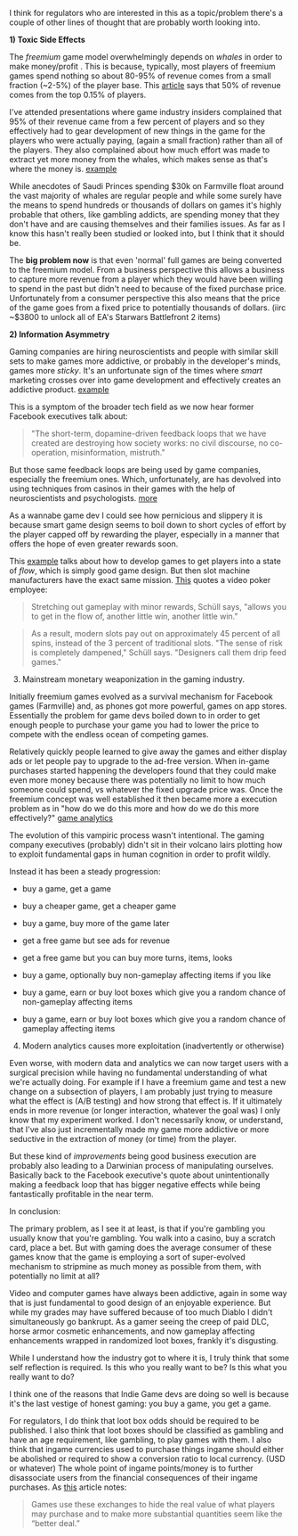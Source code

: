 I think for regulators who are interested in this as a topic/problem there's a couple of other lines of thought that are probably worth looking into.

**1) Toxic Side Effects** 

The _freemium_ game model overwhelmingly depends on _whales_ in order to make money/profit .  This is because, typically, most players of freemium games spend nothing so about 80-95% of revenue comes from a small fraction (~2-5%) of the player base.  This [article](https://www.recode.net/2014/2/26/11623998/a-long-tail-of-whales-half-of-mobile-games-money-comes-from-0-15) says that 50% of revenue comes from the top 0.15% of players.  

I've attended presentations where game industry insiders complained that 95% of their revenue came from a few percent of players and so they effectively had to gear development of new things in the game for the players who were actually paying, (again a small fraction) rather than all of the players. They also complained about how much effort was made to extract yet more money from the whales, which makes sense as that's where the money is. [example](https://deltadna.com/blog/mapping-evolution-whales-free-play-games/)

While anecdotes of Saudi Princes spending $30k on Farmville float around the vast majority of whales are regular people and while some surely have the means to spend hundreds or thousands of dollars on games it's highly probable that others, like gambling addicts, are spending money that they don't have and are causing themselves and their families issues.  As far as I know this hasn't really been studied or looked into, but I think that it should be.

The **big problem now** is that even 'normal' full games are being converted to the freemium model. From a business perspective this allows a business to capture more revenue from a player which they would have been willing to spend in the past but didn't need to because of the fixed purchase price.  Unfortunately from a consumer perspective this also means that the price of the game goes from a fixed price to potentially thousands of dollars. (iirc ~$3800 to unlock all of EA's Starwars Battlefront 2 items)

**2) Information Asymmetry**

Gaming companies are hiring neuroscientists and people with similar skill sets to make games more addictive, or probably in the developer's minds, games more _sticky_.  It's an unfortunate sign of the times where _smart_ marketing crosses over into game development and effectively creates an addictive product. [example](https://www.npr.org/sections/alltechconsidered/2013/07/24/204621796/ONLINE-REWARDS) 

This is a symptom of the broader tech field as we now hear former Facebook executives talk about:

> "The short-term, dopamine-driven feedback loops that we have created are destroying how society works: no civil discourse, no co-operation, misinformation, mistruth."

But those same feedback loops are being used by game companies, especially the freemium ones.  Which, unfortunately, are has devolved into using techniques from casinos in their games with the help of neuroscientists and psychologists. [more](http://theconversation.com/the-business-of-addiction-how-the-video-gaming-industry-is-evolving-to-be-like-the-casino-industry-83361)

As a wannabe game dev I could see how pernicious and slippery it is because smart game design seems to boil down to short cycles of effort by the player capped off by rewarding the player, especially in a manner that offers the hope of even greater rewards soon.

This [example](https://gameanalytics.com/blog/how-to-perfect-your-games-core-loop.html) talks about how to develop games to get players into a state of _flow_, which is simply good game design. But then slot machine manufacturers have the exact same mission. [This](https://www.theverge.com/2015/5/6/8544303/casino-slot-machine-gambling-addiction-psychology-mobile-games) quotes a video poker employee:

> Stretching out gameplay with minor rewards, Schüll says, "allows you to get in the flow of, another little win, another little win."

> As a result, modern slots pay out on approximately 45 percent of all spins, instead of the 3 percent of traditional slots. "The sense of risk is completely dampened," Schüll says. "Designers call them drip feed games."

3) Mainstream monetary weaponization in the gaming industry.

Initially freemium games evolved as a survival mechanism for Facebook games (Farmville) and, as phones got more powerful, games on app stores. Essentially the problem for game devs boiled down to in order to get enough people to purchase your game you had to lower the price to compete with the endless ocean of competing games.  

Relatively quickly people learned to give away the games and either display ads or let people pay to upgrade to the ad-free version. When in-game purchases started happening the developers found that they could make even more money because there was potentially no limit to how much someone could spend, vs whatever the fixed upgrade price was. Once the freemium concept was well established it then became more a execution problem as in "how do we do this more and how do we do this more effectively?" [game analytics](https://deltadna.com/blog/what-the-best-games-know-about-analytics-that-the-rest-dont/) 

The evolution of this vampiric process wasn't intentional. The gaming company executives (probably) didn't sit in their volcano lairs plotting how to exploit fundamental gaps in human cognition in order to profit wildly. 

Instead it has been a steady progression:

* buy a game, get a game

* buy a cheaper game, get a cheaper game

* buy a game, buy more of the game later

* get a free game but see ads for revenue

* get a free game but you can buy more turns, items, looks

* buy a game, optionally buy non-gameplay affecting items if you like

* buy a game, earn or buy loot boxes which give you a random chance of non-gameplay affecting items

* buy a game, earn or buy loot boxes which give you a random chance of gameplay affecting items

4) Modern analytics causes more exploitation (inadvertently or otherwise)

Even worse, with modern data and analytics we can now target users with a surgical precision while having no fundamental understanding of what we're actually doing. For example if I have a freemium game and test a new change on a subsection of players, I am probably just trying to measure what the effect is (A/B testing) and how strong that effect is. If it ultimately ends in more revenue (or longer interaction, whatever the goal was) I only know that my experiment worked. I don't necessarily know, or understand, that I've also just incrementally made my game more addictive or more seductive in the extraction of money (or time) from the player. 

But these kind of _improvements_ being good business execution are probably also leading to a Darwinian process of manipulating ourselves. Basically back to the Facebook executive's quote about unintentionally making a feedback loop that has bigger negative effects while being fantastically profitable in the near term.

In conclusion:

The primary problem, as I see it at least, is that if you're gambling you usually know that you're gambling. You walk into a casino, buy a scratch card, place a bet.  But with gaming does the average consumer of these games know that the game is employing a sort of super-evolved mechanism to stripmine as much money as possible from them, with potentially no limit at all?

Video and computer games have always been addictive, again in some way that is just fundamental to good design of an enjoyable experience. But while my grades may have suffered because of too much Diablo I didn't simultaneously go bankrupt.  As a gamer seeing the creep of paid DLC, horse armor cosmetic enhancements, and now gameplay affecting enhancements wrapped in randomized loot boxes, frankly it's disgusting.

While I understand how the industry got to where it is, I truly think that some self reflection is required. Is this who you really want to be? Is this what you really want to do?

I think one of the reasons that Indie Game devs are doing so well is because it's the last vestige of honest gaming: you buy a game, you get a game.

For regulators, I do think that loot box odds should be required to be published. I also think that loot boxes should be classified as gambling and have an age requirement, like gambling, to play games with them. I also think that ingame currencies used to purchase things ingame should either be abolished or required to show a conversion ratio to local currency. (USD or whatever)  The whole point of ingame points/money is to further disassociate users from the financial consequences of their ingame purchases. As [this](https://www.intelligenteconomist.com/economics-of-microtransactions/) article notes:
> Games use these exchanges to hide the real value of what players may purchase and to make more substantial quantities seem like the “better deal.”


